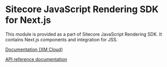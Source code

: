 # Sitecore JavaScript Rendering SDK for Next.js

<!---
@TODO: use new name when decided
-->
This module is provided as a part of Sitecore JavaScript Rendering SDK. It contains Next.js components and integration for JSS.

[Documentation (XM Cloud)](https://doc.sitecore.com/xmc/en/developers/xm-cloud/sitecore-javascript-rendering-sdk--jss--for-next-js.html)

[API reference documentation](/ref-docs/nextjs/)
